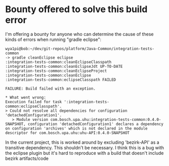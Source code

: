 # Bounty offered to solve this build error

I'm offering a bounty for anyone who can determine the cause of these kinds of errors when running
"gradle eclipse":

    wya1pi@bob:~/dev/git-repos/platform/Java-Common/integration-tests-common
    -> gradle cleanEclipse eclipse
    :integration-tests-common:cleanEclipseClasspath
    :integration-tests-common:cleanEclipseJdt UP-TO-DATE
    :integration-tests-common:cleanEclipseProject
    :integration-tests-common:cleanEclipse
    :integration-tests-common:eclipseClasspath FAILED

    FAILURE: Build failed with an exception.

    * What went wrong:
    Execution failed for task ':integration-tests-common:eclipseClasspath'.
    > Could not resolve all dependencies for configuration 'detachedConfiguration1'.
       > Module version com.bosch.upa.uhu:integration-tests-common:0.4.0-SNAPSHOT, configuration 'detachedConfiguration1' declares a dependency on configuration 'archives' which is not declared in the module descriptor for com.bosch.upa.uhu:uhu-API:0.4.0-SNAPSHOT
    
In the current project, this is worked around by excluding 'bezirk-API' as a transitive dependency.
This shouldn't be necessary. I think this is a bug with the eclipse plugin but it's hard to 
reproduce with a build that doesn't include bezirk artifacts/code

